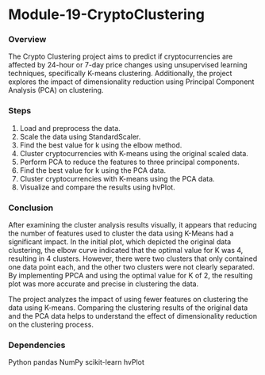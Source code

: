 # Module-19-CryptoClustering
### Overview

The Crypto Clustering project aims to predict if cryptocurrencies are affected by 24-hour or 7-day price changes using unsupervised learning techniques, specifically K-means clustering. Additionally, the project explores the impact of dimensionality reduction using Principal Component Analysis (PCA) on clustering.

### Steps

1. Load and preprocess the data.
2. Scale the data using StandardScaler.
3. Find the best value for k using the elbow method.
4. Cluster cryptocurrencies with K-means using the original scaled data.
5. Perform PCA to reduce the features to three principal components.
6. Find the best value for k using the PCA data.
7. Cluster cryptocurrencies with K-means using the PCA data.
8. Visualize and compare the results using hvPlot.


### Conclusion

After examining the cluster analysis results visually, it appears that reducing the number of features used to cluster the data using K-Means had a significant impact. In the initial plot, which depicted the original data clustering, the elbow curve indicated that the optimal value for K was 4, resulting in 4 clusters. However, there were two clusters that only contained one data point each, and the other two clusters were not clearly separated. By implementing PPCA and using the optimal value for K of 2, the resulting plot was more accurate and precise in clustering the data.

The project analyzes the impact of using fewer features on clustering the data using K-means. Comparing the clustering results of the original data and the PCA data helps to understand the effect of dimensionality reduction on the clustering process.

### Dependencies

Python
pandas
NumPy
scikit-learn
hvPlot
